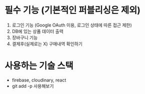 # 필수 기능 (기본적인 퍼블리싱은 제외)

1. 로그인 기능 (Google OAuth 이용, 로그인 상태에 따른 접근 제한)
2. DB에 있는 상품 데이터 출력
3. 장바구니 기능
4. 결제후(실제로는 X) 구매내역 확인하기

# 사용하는 기술 스택

- firebase, cloudinary, react
- git add -p 사용해보기
